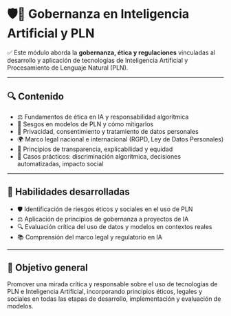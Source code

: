 # 🛡️📜 Gobernanza en Inteligencia Artificial y PLN

✅ Este módulo aborda la **gobernanza, ética y regulaciones** vinculadas al desarrollo y aplicación de tecnologías de Inteligencia Artificial y Procesamiento de Lenguaje Natural (PLN).

---

## 🔍 Contenido

- ⚖️ Fundamentos de ética en IA y responsabilidad algorítmica  
- 🧠 Sesgos en modelos de PLN y cómo mitigarlos  
- 🔐 Privacidad, consentimiento y tratamiento de datos personales  
- 🌍 Marco legal nacional e internacional (RGPD, Ley de Datos Personales)  
- 📑 Principios de transparencia, explicabilidad y equidad  
- 🧪 Casos prácticos: discriminación algorítmica, decisiones automatizadas, impacto social

---

## 🚀 Habilidades desarrolladas

- 🛡️ Identificación de riesgos éticos y sociales en el uso de PLN  
- ⚖️ Aplicación de principios de gobernanza a proyectos de IA  
- 🔍 Evaluación crítica del uso de datos y modelos en contextos reales  
- 📚 Comprensión del marco legal y regulatorio en IA

---

## 🎯 Objetivo general

Promover una mirada crítica y responsable sobre el uso de tecnologías de PLN e Inteligencia Artificial, incorporando principios éticos, legales y sociales en todas las etapas de desarrollo, implementación y evaluación de modelos.

